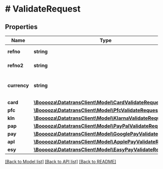 # # ValidateRequest

## Properties

Name | Type | Description | Notes
------------ | ------------- | ------------- | -------------
**refno** | **string** | The merchant&#39;s reference number. It should be unique for each transaction. |
**refno2** | **string** | Optional customer&#39;s reference number. Supported by some payment methods or acquirers. | [optional]
**currency** | **string** | 3 letter &lt;a href&#x3D;&#39;https://en.wikipedia.org/wiki/ISO_4217&#39; target&#x3D;&#39;_blank&#39;&gt;ISO-4217&lt;/a&gt; character code. For example &#x60;CHF&#x60; or &#x60;USD&#x60; |
**card** | [**\Booooza\DatatransClient\Model\CardValidateRequest**](CardValidateRequest.md) |  | [optional]
**pfc** | [**\Booooza\DatatransClient\Model\PfcValidateRequest**](PfcValidateRequest.md) |  | [optional]
**kln** | [**\Booooza\DatatransClient\Model\KlarnaValidateRequest**](KlarnaValidateRequest.md) |  | [optional]
**pap** | [**\Booooza\DatatransClient\Model\PayPalValidateRequest**](PayPalValidateRequest.md) |  | [optional]
**pay** | [**\Booooza\DatatransClient\Model\GooglePayValidateRequest**](GooglePayValidateRequest.md) |  | [optional]
**apl** | [**\Booooza\DatatransClient\Model\ApplePayValidateRequest**](ApplePayValidateRequest.md) |  | [optional]
**esy** | [**\Booooza\DatatransClient\Model\EasyPayValidateRequest**](EasyPayValidateRequest.md) |  | [optional]

[[Back to Model list]](../../README.md#models) [[Back to API list]](../../README.md#endpoints) [[Back to README]](../../README.md)
